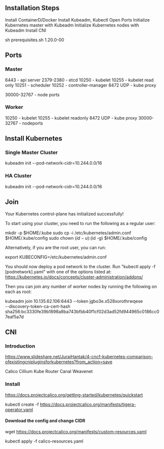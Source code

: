 ## Installation Steps

Install ContainerD/Docker
Install Kubeadm, Kubectl
Open Ports
Initialize Kubernetes master with Kubeadm
Initialize Kubernetes nodes with Kubeadm
Install CNI





sh prerequisites.sh 1.20.0-00

## Ports

### Master

6443 - api server
2379-2380 - etcd
10250 - kubelet
10255 - kubelet read only
10251 - scheduler 
10252 - controller-manager
8472 UDP  - kube proxy

30000-32767  - node ports


### Worker

10250 - kubelet
10255 - kubelet readonly
8472 UDP -  kube proxy
30000-32767 - nodeports


## Install Kubernetes

### Single Master Cluster
kubeadm init --pod-network-cidr=10.244.0.0/16

### HA Cluster
kubeadm init --pod-network-cidr=10.244.0.0/16

## Join

Your Kubernetes control-plane has initialized successfully!

To start using your cluster, you need to run the following as a regular user:

  mkdir -p $HOME/.kube
  sudo cp -i /etc/kubernetes/admin.conf $HOME/.kube/config
  sudo chown $(id -u):$(id -g) $HOME/.kube/config

Alternatively, if you are the root user, you can run:

  export KUBECONFIG=/etc/kubernetes/admin.conf

You should now deploy a pod network to the cluster.
Run "kubectl apply -f [podnetwork].yaml" with one of the options listed at:
  https://kubernetes.io/docs/concepts/cluster-administration/addons/

Then you can join any number of worker nodes by running the following on each as root:

kubeadm join 10.135.62.106:6443 --token jgbo3e.x528xorothrwqese \
    --discovery-token-ca-cert-hash sha256:bc3330fe39b1898a8ba743bfbb40f1cf02d3ad52fd944965c0186cc07eaf5a7d 



## CNI

### Introduction

https://www.slideshare.net/JurajHantak/4-cncf-kubernetes-comparison-ofexistingcnipluginsforkubernetes?from_action=save

Calico
Cillium
Kube Router
Canal
Weavenet

### Install 
https://docs.projectcalico.org/getting-started/kubernetes/quickstart

kubectl create -f https://docs.projectcalico.org/manifests/tigera-operator.yaml
#### Download the config and change CIDR 
wget https://docs.projectcalico.org/manifests/custom-resources.yaml

kubectl apply -f calico-resources.yaml